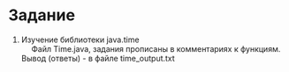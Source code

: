 # Задание

1) Изучение библиотеки java.time  
   &emsp; Файл Time.java, задания прописаны в комментариях к функциям. Вывод (ответы) - в файле time_output.txt
